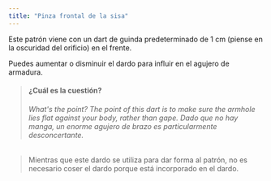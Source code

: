 ```yaml
---
title: "Pinza frontal de la sisa"
---
```


Este patrón viene con un dart de guinda predeterminado de 1 cm (piense en la oscuridad del orificio) en el frente.

Puedes aumentar o disminuir el dardo para influir en el agujero de armadura.

> #### ¿Cuál es la cuestión?
> 
> ###### What's the point? The point of this dart is to make sure the armhole lies flat against your body, rather than gape. Dado que no hay manga, un enorme agujero de brazo es particularmente desconcertante.

> Mientras que este dardo se utiliza para dar forma al patrón, no es necesario coser el dardo porque está incorporado en el dardo.




